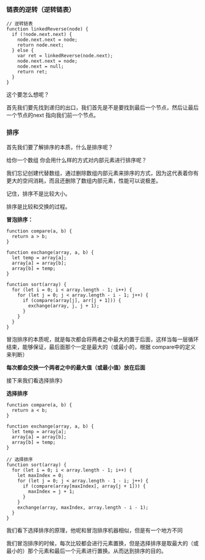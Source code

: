 ### 链表的逆转（逆转链表）

```
// 逆转链表
function linkedReverse(node) {
  if (!node.next.next) {
    node.next.next = node;
    return node.next;
  } else {
    var ret = linkedReverse(node.next);
    node.next.next = node;
    node.next = null;
    return ret;
  }
}
```

这个要怎么想呢？

首先我们要先找到递归的出口，我们首先是不是要找到最后一个节点，然后让最后一个节点的next 指向我们前一个节点。



### 排序

首先我们要了解排序的本质，什么是排序呢？

给你一个数组 你会用什么样的方式对内部元素进行排序呢？

我们忘记创建代替数组，通过删除数组内部元素来排序的方式，因为这代表着你有更大的空间消耗，而且还删除了数组内部元素，性能可以说极差。

记住，排序不是比较大小。

排序是比较和交换的过程。

**冒泡排序：**

```
function compare(a, b) {
  return a > b;
}

function exchange(array, a, b) {
  let temp = array[a];
  array[a] = array[b];
  array[b] = temp;
}

function sort(array) {
  for (let i = 0; i < array.length - 1; i++) {
    for (let j = 0; j < array.length - i - 1; j++) {
      if (compare(array[j], arr[j + 1])) {
        exchange(array, j, j + 1);
      }
    }
  }
}
```

冒泡排序的本质呢，就是每次都会将两者之中最大的置于后面，这样当每一层循环结束，能够保证，最后面那个一定是最大的（或最小的，根据 compare中的定义来判断）

**每次都会交换一个两者之中的最大值（或最小值）放在后面**

接下来我们看选择排序》

**选择排序**

```
function compare(a, b) {
  return a < b;
}

function exchange(array, a, b) {
  let temp = array[a];
  array[a] = array[b];
  array[b] = temp;
}

// 选择排序
function sort(array) {
  for (let i = 0; i < array.length - 1; i++) {
    let maxIndex = 0;
    for (let j = 0; j < array.length - 1 - i; j++) {
      if (compare(array[maxIndex], array[j + 1])) {
        maxIndex = j + 1;
      }
    }
    exchange(array, maxIndex, array.length - i - 1);
  }
}
```

我们看下选择排序的原理，他呢和冒泡排序机器相似，但是有一个地方不同

我们冒泡排序的时候，每次比较都会进行元素置换，但是选择排序是取最大的（或最小的）那个元素和最后一个元素进行置换。从而达到排序的目的。

